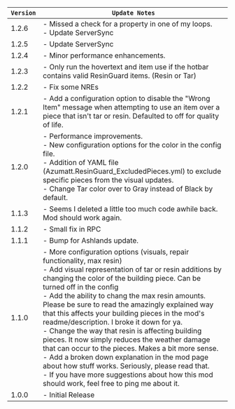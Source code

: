 | `Version` | `Update Notes`                                                                                                                                                                                                                                                                                                                                                                                                                                                                                                                                                                                                                                                                                                                                                                                       |
|-----------|------------------------------------------------------------------------------------------------------------------------------------------------------------------------------------------------------------------------------------------------------------------------------------------------------------------------------------------------------------------------------------------------------------------------------------------------------------------------------------------------------------------------------------------------------------------------------------------------------------------------------------------------------------------------------------------------------------------------------------------------------------------------------------------------------|
| 1.2.6     | - Missed a check for a property in one of my loops.<br/>- Update ServerSync                                                                                                                                                                                                                                                                                                                                                                                                                                                                                                                                                                                                                                                                                                                          |
| 1.2.5     | - Update ServerSync                                                                                                                                                                                                                                                                                                                                                                                                                                                                                                                                                                                                                                                                                                                                                                                  |
| 1.2.4     | - Minor performance enhancements.                                                                                                                                                                                                                                                                                                                                                                                                                                                                                                                                                                                                                                                                                                                                                                    |
| 1.2.3     | - Only run the hovertext and item use if the hotbar contains valid ResinGuard items. (Resin or Tar)                                                                                                                                                                                                                                                                                                                                                                                                                                                                                                                                                                                                                                                                                                  |
| 1.2.2     | - Fix some NREs                                                                                                                                                                                                                                                                                                                                                                                                                                                                                                                                                                                                                                                                                                                                                                                      |
| 1.2.1     | - Add a configuration option to disable the "Wrong Item" message when attempting to use an item over a piece that isn't tar or resin. Defaulted to off for quality of life.                                                                                                                                                                                                                                                                                                                                                                                                                                                                                                                                                                                                                          |
| 1.2.0     | - Performance improvements.<br/> - New configuration options for the color in the config file.<br/> - Addition of YAML file (Azumatt.ResinGuard_ExcludedPieces.yml) to exclude specific pieces from the visual updates.<br/> - Change Tar color over to Gray instead of Black by default.                                                                                                                                                                                                                                                                                                                                                                                                                                                                                                            |
| 1.1.3     | - Seems I deleted a little too much code awhile back. Mod should work again.                                                                                                                                                                                                                                                                                                                                                                                                                                                                                                                                                                                                                                                                                                                         |
| 1.1.2     | - Small fix in RPC                                                                                                                                                                                                                                                                                                                                                                                                                                                                                                                                                                                                                                                                                                                                                                                   |
| 1.1.1     | - Bump for Ashlands update.                                                                                                                                                                                                                                                                                                                                                                                                                                                                                                                                                                                                                                                                                                                                                                          |
| 1.1.0     | - More configuration options (visuals, repair functionality, max resin) <br/> - Add visual representation of tar or resin additions by changing the color of the building piece. Can be turned off in the config<br/> - Add the ability to chang the max resin amounts. Please be sure to read the amazingly explained way that this affects your building pieces in the mod's readme/description. I broke it down for ya.<br/> - Change the way that resin is affecting building pieces. It now simply reduces the weather damage that can occur to the pieces. Makes a bit more sense.<br/> - Add a broken down explanation in the mod page about how stuff works. Seriously, please read that.<br/> - If you have more suggestions about how this mod should work, feel free to ping me about it. |
| 1.0.0     | - Initial Release                                                                                                                                                                                                                                                                                                                                                                                                                                                                                                                                                                                                                                                                                                                                                                                    |